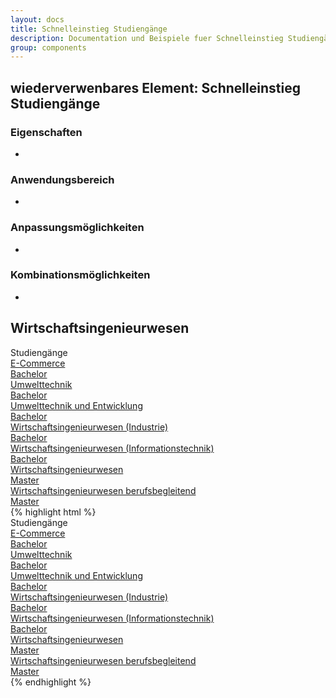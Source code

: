 ```yaml
---
layout: docs
title: Schnelleinstieg Studiengänge
description: Documentation und Beispiele fuer Schnelleinstieg Studiengänge
group: components
---
```


## wiederverwenbares Element: Schnelleinstieg Studiengänge
### Eigenschaften
*

### Anwendungsbereich
*

### Anpassungsmöglichkeiten
*

### Kombinationsmöglichkeiten
*

<section>
  <h2>Wirtschaftsingenieurwesen</h2>
  <section>
    <section class="element-wrapper headingUnderline-wi">
      <div class="container">
        <div class="row">
          <div class="headingUnderline-wrapper">
            <span class="title">Studiengänge</span>
          </div>
        </div>
      </div>
    </section>
    <section>
      <section class="element-wrapper overviewCourseOfStudies-wi">
        <div class="container">
          <div class="row">
            <div class="overviewCourseOfStudies-wrapper">
              <div class="col-xs-12 col-sm-6 col-md-4 overviewCourseOfStudies-element">
                <a href="https://www.eah-jena.de/de-de/studium/studienangebote/Bachelor-E-Commerce" title="E-Commerce (B.Sc.)">
                  <div class="name">E-Commerce</div>
                  <div class="graduation">Bachelor</div>
                </a>
              </div>
              <div class="col-xs-12 col-sm-6 col-md-4 overviewCourseOfStudies-element">
                <a href="https://www.eah-jena.de/de-de/studium/studienangebote/Bachelor-Umwelttechnik" title="Umwelttechnik (B.Sc.)">
                  <div class="name">Umwelttechnik</div>
                  <div class="graduation">Bachelor</div>
                </a>
              </div>
              <div class="col-xs-12 col-sm-6 col-md-4 overviewCourseOfStudies-element">
                <a href="https://www.eah-jena.de/de-de/studium/studienangebote/Bachelor-Umwelttechnik-und-Entwicklung" title="Umwelttechnik und Entwicklung (B.Sc.)">
                  <div class="name">Umwelttechnik und Entwicklung</div>
                  <div class="graduation">Bachelor</div>
                </a>
              </div>
              <div class="col-xs-12 col-sm-6 col-md-4 overviewCourseOfStudies-element">
                <a href="https://www.eah-jena.de/de-de/studium/studienangebote/Bachelor-Wirtschaftsingenieurwesen-Industrie" title="Wirtschaftsingenieurwesen (Industrie) (B.Sc.)">
                  <div class="name">Wirtschaftsingenieurwesen (Industrie)</div>
                  <div class="graduation">Bachelor</div>
                </a>
              </div>
              <div class="col-xs-12 col-sm-6 col-md-4 overviewCourseOfStudies-element">
                <a href="https://www.eah-jena.de/de-de/studium/studienangebote/Bachelor-Wirtschaftsingenieurwesen-Informationstechnik" title="Wirtschaftsingenieurwesen (Informationstechnik) (B.Sc.)">
                  <div class="name">Wirtschaftsingenieurwesen (Informationstechnik)</div>
                  <div class="graduation">Bachelor</div>
                </a>
              </div>
              <div class="col-xs-12 col-sm-6 col-md-4 overviewCourseOfStudies-element">
                <a href="https://www.eah-jena.de/de-de/studium/studienangebote/Master-Wirtschaftsingenieurwesen" title="Wirtschaftsingenieurwesen (M.Sc.)">
                  <div class="name">Wirtschaftsingenieurwesen</div>
                  <div class="graduation">Master</div>
                </a>
              </div>
              <div class="col-xs-12 col-sm-6 col-md-4 overviewCourseOfStudies-element">
                <a href="https://www.eah-jena.de/de-de/studium/studienangebote/master-wirtschaftsingenieurwesen-berufsbegleitend" title="Wirtschaftsingenieurwesen berufsbegleitend (M.Sc.)">
                  <div class="name">Wirtschaftsingenieurwesen berufsbegleitend</div>
                  <div class="graduation">Master</div>
                </a>
              </div>
      </section>
    </section>
  </section>
  {% highlight html %}
  <section>
    <section class="element-wrapper headingUnderline-wi">
      <div class="container">
        <div class="row">
          <div class="headingUnderline-wrapper">
            <span class="title">Studiengänge</span>
          </div>
        </div>
      </div>
    </section>
    <section>
      <section class="element-wrapper overviewCourseOfStudies-wi">
        <div class="container">
          <div class="row">
            <div class="overviewCourseOfStudies-wrapper">
              <div class="col-xs-12 col-sm-6 col-md-4 overviewCourseOfStudies-element">
                <a href="https://www.eah-jena.de/de-de/studium/studienangebote/Bachelor-E-Commerce" title="E-Commerce (B.Sc.)">
                  <div class="name">E-Commerce</div>
                  <div class="graduation">Bachelor</div>
                </a>
              </div>
              <div class="col-xs-12 col-sm-6 col-md-4 overviewCourseOfStudies-element">
                <a href="https://www.eah-jena.de/de-de/studium/studienangebote/Bachelor-Umwelttechnik" title="Umwelttechnik (B.Sc.)">
                  <div class="name">Umwelttechnik</div>
                  <div class="graduation">Bachelor</div>
                </a>
              </div>
              <div class="col-xs-12 col-sm-6 col-md-4 overviewCourseOfStudies-element">
                <a href="https://www.eah-jena.de/de-de/studium/studienangebote/Bachelor-Umwelttechnik-und-Entwicklung" title="Umwelttechnik und Entwicklung (B.Sc.)">
                  <div class="name">Umwelttechnik und Entwicklung</div>
                  <div class="graduation">Bachelor</div>
                </a>
              </div>
              <div class="col-xs-12 col-sm-6 col-md-4 overviewCourseOfStudies-element">
                <a href="https://www.eah-jena.de/de-de/studium/studienangebote/Bachelor-Wirtschaftsingenieurwesen-Industrie" title="Wirtschaftsingenieurwesen (Industrie) (B.Sc.)">
                  <div class="name">Wirtschaftsingenieurwesen (Industrie)</div>
                  <div class="graduation">Bachelor</div>
                </a>
              </div>
              <div class="col-xs-12 col-sm-6 col-md-4 overviewCourseOfStudies-element">
                <a href="https://www.eah-jena.de/de-de/studium/studienangebote/Bachelor-Wirtschaftsingenieurwesen-Informationstechnik" title="Wirtschaftsingenieurwesen (Informationstechnik) (B.Sc.)">
                  <div class="name">Wirtschaftsingenieurwesen (Informationstechnik)</div>
                  <div class="graduation">Bachelor</div>
                </a>
              </div>
              <div class="col-xs-12 col-sm-6 col-md-4 overviewCourseOfStudies-element">
                <a href="https://www.eah-jena.de/de-de/studium/studienangebote/Master-Wirtschaftsingenieurwesen" title="Wirtschaftsingenieurwesen (M.Sc.)">
                  <div class="name">Wirtschaftsingenieurwesen</div>
                  <div class="graduation">Master</div>
                </a>
              </div>
              <div class="col-xs-12 col-sm-6 col-md-4 overviewCourseOfStudies-element">
                <a href="https://www.eah-jena.de/de-de/studium/studienangebote/master-wirtschaftsingenieurwesen-berufsbegleitend" title="Wirtschaftsingenieurwesen berufsbegleitend (M.Sc.)">
                  <div class="name">Wirtschaftsingenieurwesen berufsbegleitend</div>
                  <div class="graduation">Master</div>
                </a>
              </div>
      </section>
    </section>
  </section>
  {% endhighlight %}
</section>
